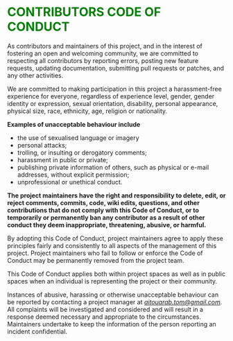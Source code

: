 # <span style="color: green">CONTRIBUTORS CODE OF CONDUCT</span>

As contributors and maintainers of this project, and in the interest of fostering an open and welcoming community, we are committed to respecting all contributors by reporting errors, posting new feature requests, updating documentation, submitting pull requests or patches, and any other activities.

We are committed to making participation in this project a harassment-free experience for everyone, regardless of experience level, gender, gender identity or expression, sexual orientation, disability, personal appearance, physical size, race, ethnicity, age, religion or nationality.

**Examples of unacceptable behaviour include**

* the use of sexualised language or imagery 
* personal attacks;
* trolling, or insulting or derogatory comments;
* harassment in public or private;
* publishing private information of others, such as physical or e-mail addresses, without explicit permission;
* unprofessional or unethical conduct.

**The project maintainers have the right and responsibility to delete, edit, or reject comments, commits, code, wiki edits, questions, and other contributions that do not comply with this Code of Conduct, or to temporarily or permanently ban any contributor as a result of other conduct they deem inappropriate, threatening, abusive, or harmful.**

By adopting this Code of Conduct, project maintainers agree to apply these principles fairly and consistently to all aspects of the management of this project. Project maintainers who fail to follow or enforce the Code of Conduct may be permanently removed from the project team.

This Code of Conduct applies both within project spaces as well as in public spaces when an individual is representing the project or their community.

Instances of abusive, harassing or otherwise unacceptable behaviour can be reported by contacting a project manager at *aitouarab.tom@gmail.com*. All complaints will be investigated and considered and will result in a response deemed necessary and appropriate to the circumstances. Maintainers undertake to keep the information of the person reporting an incident confidential.